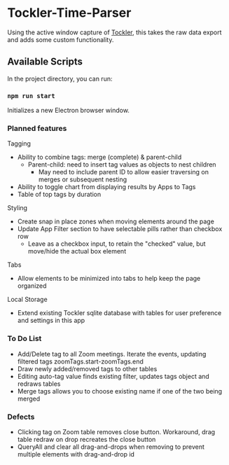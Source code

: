 # Tockler-Time-Parser

Using the active window capture of [Tockler](https://maygo.github.io/tockler/), this takes the raw data export and adds some custom functionality.

## Available Scripts

In the project directory, you can run:

### `npm run start`

Initializes a new Electron browser window.

### Planned features

Tagging

- Ability to combine tags: merge (complete) & parent-child
  - Parent-child: need to insert tag values as objects to nest children
    - May need to include parent ID to allow easier traversing on merges or subsequent nesting
- Ability to toggle chart from displaying results by Apps to Tags
- Table of top tags by duration

Styling

- Create snap in place zones when moving elements around the page
- Update App Filter section to have selectable pills rather than checkbox row
  - Leave as a checkbox input, to retain the "checked" value, but move/hide the actual box element

Tabs

- Allow elements to be minimized into tabs to help keep the page organized

Local Storage

- Extend existing Tockler sqlite database with tables for user preference and settings in this app

### To Do List

- Add/Delete tag to all Zoom meetings. Iterate the events, updating filtered tags zoomTags.start-zoomTags.end
- Draw newly added/removed tags to other tables
- Editing auto-tag value finds existing filter, updates tags object and redraws tables
- Merge tags allows you to choose existing name if one of the two being merged 

### Defects

- Clicking tag on Zoom table removes close button. Workaround, drag table redraw on drop recreates the close button
- QueryAll and clear all drag-and-drops when removing to prevent multiple elements with drag-and-drop id 

